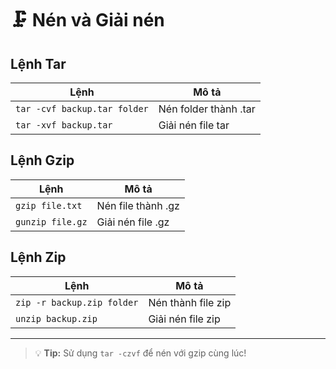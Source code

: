 # 🗜️ Nén và Giải nén

## Lệnh Tar

| Lệnh | Mô tả |
|------|-------|
| `tar -cvf backup.tar folder` | Nén folder thành .tar |
| `tar -xvf backup.tar` | Giải nén file tar |

## Lệnh Gzip

| Lệnh | Mô tả |
|------|-------|
| `gzip file.txt` | Nén file thành .gz |
| `gunzip file.gz` | Giải nén file .gz |

## Lệnh Zip

| Lệnh | Mô tả |
|------|-------|
| `zip -r backup.zip folder` | Nén thành file zip |
| `unzip backup.zip` | Giải nén file zip |

---
> 💡 **Tip:** Sử dụng `tar -czvf` để nén với gzip cùng lúc!
